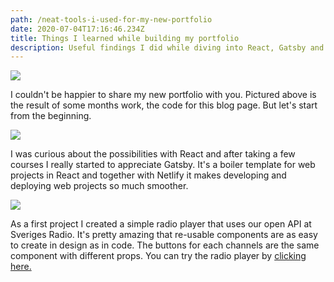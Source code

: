 ```yaml
---
path: /neat-tools-i-used-for-my-new-portfolio
date: 2020-07-04T17:16:46.234Z
title: Things I learned while building my portfolio
description: Useful findings I did while diving into React, Gatsby and Netlify.
---
```

![](https://portfolio-with-cms.netlify.app/assets/vsc.png)

I couldn't be happier to share my new portfolio with you. Pictured above is the result of some months work, the code for this blog page. But let's start from the beginning.


![](https://portfolio-with-cms.netlify.app/assets/gatsby.png)

I was curious about the possibilities with React and after taking a few courses I really started to appreciate Gatsby. It's a boiler template for web projects in React and together with Netlify it makes developing and deploying web projects so much smoother.


![](https://portfolio-with-cms.netlify.app/assets/enkelradio.png)

As a first project I created a simple radio player that uses our open API at Sveriges Radio. It's pretty amazing that re-usable components are as easy to create in design as in code. The buttons for each channels are the same component with different props. You can try the radio player by [clicking here.](https://enkelradio.com/)